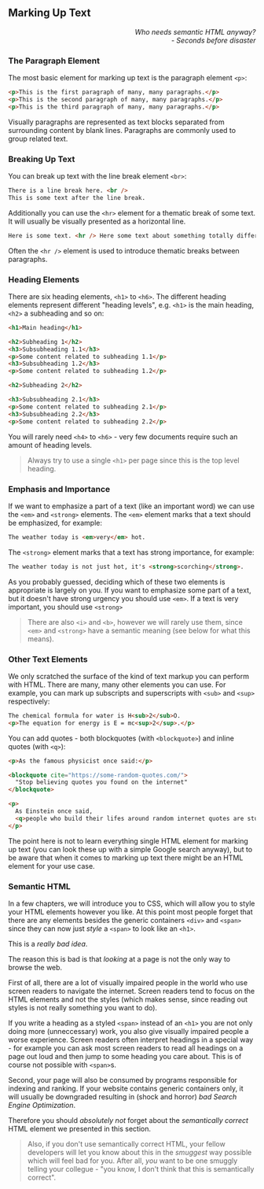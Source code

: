 ## Marking Up Text

<div style="text-align: right"> <i> Who needs semantic HTML anyway? <br> - Seconds before disaster </i> </div>

### The Paragraph Element

The most basic element for marking up text is the paragraph element `<p>`:

```html
<p>This is the first paragraph of many, many paragraphs.</p>
<p>This is the second paragraph of many, many paragraphs.</p>
<p>This is the third paragraph of many, many paragraphs.</p>
```

Visually paragraphs are represented as text blocks separated from surrounding content by blank lines.
Paragraphs are commonly used to group related text.

### Breaking Up Text

You can break up text with the line break element `<br>`:

```html
There is a line break here. <br />
This is some text after the line break.
```

Additionally you can use the `<hr>` element for a thematic break of some text.
It will usually be visually presented as a horizontal line.

```html
Here is some text. <hr /> Here some text about something totally different.
```

Often the `<hr />` element is used to introduce thematic breaks between paragraphs.

### Heading Elements

There are six heading elements, `<h1>` to `<h6>`.
The different heading elements represent different "heading levels", e.g. `<h1>` is the main heading, `<h2>` a subheading and so on:

```html
<h1>Main heading</h1>

<h2>Subheading 1</h2>
<h3>Subsubheading 1.1</h3>
<p>Some content related to subheading 1.1</p>
<h3>Subsubheading 1.2</h3>
<p>Some content related to subheading 1.2</p>

<h2>Subheading 2</h2>

<h3>Subsubheading 2.1</h3>
<p>Some content related to subheading 2.1</p>
<h3>Subsubheading 2.2</h3>
<p>Some content related to subheading 2.2</p>
```

You will rarely need `<h4>` to `<h6>` - very few documents require such an amount of heading levels.

> Always try to use a single `<h1>` per page since this is the top level heading.

### Emphasis and Importance

If we want to emphasize a part of a text (like an important word) we can use the `<em>` and `<strong>` elements.
The `<em>` element marks that a text should be emphasized, for example:

```html
The weather today is <em>very</em> hot.
```

The `<strong>` element marks that a text has strong importance, for example:

```html
The weather today is not just hot, it's <strong>scorching</strong>.
```

As you probably guessed, deciding which of these two elements is appropriate is largely on you.
If you want to emphasize some part of a text, but it doesn't have strong urgency you should use `<em>`.
If a text is very important, you should use `<strong>`

> There are also `<i>` and `<b>`, however we will rarely use them, since `<em>` and `<strong>` have a semantic meaning (see below for what this means).

### Other Text Elements

We only scratched the surface of the kind of text markup you can perform with HTML.
There are many, many other elements you can use.
For example, you can mark up subscripts and superscripts with `<sub>` and `<sup>` respectively:

```html
The chemical formula for water is H<sub>2</sub>O.
<p>The equation for energy is E = mc<sup>2</sup>.</p>
```

You can add quotes - both blockquotes (with `<blockquote>`) and inline quotes (with `<q>`):

```html
<p>As the famous physicist once said:</p>

<blockquote cite="https://some-random-quotes.com/">
  "Stop believing quotes you found on the internet"
</blockquote>

<p>
  As Einstein once said,
  <q>people who build their lifes around random internet quotes are stupid.</q>
</p>
```

The point here is not to learn everything single HTML element for marking up text (you can look these up with a simple Google search anyway), but to be aware that when it comes to marking up text there might be an HTML element for your use case.

### Semantic HTML

In a few chapters, we will introduce you to CSS, which will allow you to style your HTML elements however you like.
At this point most people forget that there are any elements besides the generic containers `<div>` and `<span>` since they can now just _style_ a `<span>` to look like an `<h1>`.

This is a _really bad idea_.

The reason this is bad is that _looking_ at a page is not the only way to browse the web.

First of all, there are a lot of visually impaired people in the world who use screen readers to navigate the internet.
Screen readers tend to focus on the HTML elements and not the styles (which makes sense, since reading out styles is not really something you want to do).

If you write a heading as a styled `<span>` instead of an `<h1>` you are not only doing more (unneccessary) work, you also give visually impaired people a worse experience.
Screen readers often interpret headings in a special way - for example you can ask most screen readers to read all headings on a page out loud and then jump to some heading you care about.
This is of course not possible with `<span>`s.

Second, your page will also be consumed by programs responsible for indexing and ranking.
If your website contains generic containers only, it will usually be downgraded resulting in (shock and horror) _bad Search Engine Optimization_.

Therefore you should _absolutely not_ forget about the _semantically correct_ HTML element we presented in this section.

> Also, if you don't use semantically correct HTML, your fellow developers will let you know about this in the _smuggest_ way possible which will feel bad for you.
> After all, _you_ want to be one smuggly telling your collegue - "you know, I don't think that this is semantically correct".
